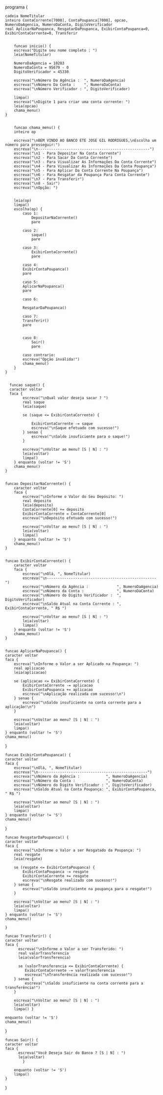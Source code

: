 programa {
	
    cadeia NomeTitular
    inteiro ContaCorrente[7000], ContaPoupanca[7000], opcao, NumeroDaAgencia, NumeroDaConta, DigitoVerificador
    real AplicarNaPoupanca, ResgatarDaPoupanca, ExibirContaPoupanca=0, ExibirContaCorrente=0, Transferir


        funcao inicio() {
        escreva("Digite seu nome completo : ")
        leia(NomeTitular)

        NumeroDaAgencia = 10203
        NumeroDaConta = 95679 - 0
        DigitoVerificador = 45330

        escreva("\nNúmero Da Agência :  ", NumeroDaAgencia)
        escreva("\nNúmero Da Conta :    ", NumeroDaConta)
        escreva("\nNúmero Verificador : ", DigitoVerificador)

        limpa()
        escreva("\nDigite 1 para criar uma conta corrente: ")
        leia(opcao)
        chama_menu()
    }


        funcao chama_menu() {
        inteiro op

        escreva("\nBEM VINDO AO BANCO ETE JOSE GIL RODRIGUES,\nEscolha um número para prosseguir:")	
        escreva("\n---------------------------------------------------")
        escreva("\n1 - Para Depositar Na Conta Corrente")
        escreva("\n2 - Para Sacar Da Conta Corrente")
        escreva("\n3 - Para Visualizar As Informações Da Conta Corrente")
        escreva("\n4 - Para Visualizar As Informações Da Conta Poupança")
        escreva("\n5 - Para Aplicar Da Conta Corrente Na Poupança")
        escreva("\n6 - Para Resgatar da Poupança Para Conta Corrente")
		escreva("\n7 - Para Transferir")
        escreva("\n8 - Sair")
        escreva("\nOpção: ")
	

        leia(op)
        limpa()
        escolha(op) {
            caso 1:
                DepositarNaCorrente()
                pare

            caso 2:
                saque()
                pare

            caso 3:
                ExibirContaCorrente()
                pare

            caso 4:
		    ExibirContaPoupanca()
			pare

            caso 5:
			AplicarNaPoupanca()
			pare

            caso 6: 
			
			ResgatarDaPoupanca()
			
			caso 7: 
			Transferir()
            pare
	

            caso 8:
                Sair()
                pare

            caso contrario:
            escreva("Opção inválida!")
            chama_menu()
		}
    }

    
      funcao saque() {
      caracter voltar
      faca {
            escreva("\nQual valor deseja sacar ? ")
            real saque
            leia(saque)

            se (saque <= ExibirContaCorrente) {
                
                ExibirContaCorrente -= saque
                escreva("\nSaque efetuado com sucesso!")
            } senao {
                escreva("\nSaldo insuficiente para o saque!")
            }

            escreva("\nVoltar ao menu? [S | N] : ")
            leia(voltar)
            limpa()
        } enquanto (voltar != 'S')
        chama_menu()
    }

    
    funcao DepositarNaCorrente() {
        caracter voltar
        faca {
            escreva("\nInforme o Valor do Seu Depósito: ")
            real deposito
            leia(deposito)
            ContaCorrente[0] += deposito
            ExibirContaCorrente = ContaCorrente[0]
            escreva("\nDepósito efetuado com sucesso!")

            escreva("\nVoltar ao menu? [S | N] : ")
            leia(voltar)
            limpa()
        } enquanto (voltar != 'S')
        chama_menu()
    }

    
    funcao ExibirContaCorrente() {
        caracter voltar
        faca {
            escreva("\nOlá, ", NomeTitular)
			escreva("\n--------------------------------------------------")
            escreva("\nNúmero da Agência :             ", NumeroDaAgencia)
            escreva("\nNúmero da Conta :               ", NumeroDaConta)
            escreva("\nNúmero do Digito Verificador :  ", DigitoVerificador)
            escreva("\nSaldo Atual na Conta Corrente : ", ExibirContaCorrente, " R$ ")

            escreva("\nVoltar ao menu? [S | N] : ")
            leia(voltar)
            limpa()
        } enquanto (voltar != 'S')
        chama_menu()
    }
	
	
	funcao AplicarNaPoupanca() {
    caracter voltar
    faca {
        escreva("\nInforme o Valor a ser Aplicado na Poupança: ")
        real aplicacao
        leia(aplicacao)

        se (aplicacao <= ExibirContaCorrente) {
            ExibirContaCorrente -= aplicacao
            ExibirContaPoupanca += aplicacao
            escreva("\nAplicação realizada com sucesso!\n")
        } senao {
            escreva("\nSaldo insuficiente na conta corrente para a aplicação!\n")
        }

        escreva("\nVoltar ao menu? [S | N] : ")
        leia(voltar)
        limpa()
    } enquanto (voltar != 'S')
    chama_menu()
}
	
	
    funcao ExibirContaPoupanca() {
    caracter voltar
    faca {
        escreva("\nOlá, ", NomeTitular)
		escreva("\n--------------------------------------------------")
        escreva("\nNúmero da Agência :            ", NumeroDaAgencia)
        escreva("\nNúmero da Conta :              ", NumeroDaConta)
        escreva("\nNúmero do Digito Verificador : ", DigitoVerificador)
        escreva("\nSaldo Atual na Conta Poupança: ", ExibirContaPoupanca, " R$ ")

        escreva("\nVoltar ao menu? [S | N] : ")
        leia(voltar)
        limpa()
    } enquanto (voltar != 'S')
    chama_menu()
}


    funcao ResgatarDaPoupanca() {
    caracter voltar
    faca {
        escreva("\nInforme o Valor a ser Resgatado da Poupança: ")
        real resgate
        leia(resgate)

        se (resgate <= ExibirContaPoupanca) {
            ExibirContaPoupanca -= resgate
            ExibirContaCorrente += resgate
            escreva("\nResgate realizado com sucesso!")
        } senao {
            escreva("\nSaldo insuficiente na poupança para o resgate!")
        }

        escreva("\nVoltar ao menu? [S | N] : ")
        leia(voltar)
        limpa()
    } enquanto (voltar != 'S')
    chama_menu()
	
	}

    funcao Transferir() {
    caracter voltar
    faca {
          escreva("\nInforme o Valor a ser Transferido: ")
          real valorTransferencia
          leia(valorTransferencia)

          se (valorTransferencia <= ExibirContaCorrente) {
             ExibirContaCorrente -= valorTransferencia
             escreva("\nTransferência realizada com sucesso!")
        } senao {
             escreva("\nSaldo insuficiente na conta corrente para a transferência!")
        }

        escreva("\nVoltar ao menu? [S | N] : ")
        leia(voltar)
        limpa() } 
	
	enquanto (voltar != 'S')
    chama_menu()
}

    funcao Sair() {
    caracter voltar
    faca {
          escreva("Você Deseja Sair do Banco ? [S | N] : ")
          leia(voltar)
            }
		
		enquanto (voltar != 'S')
        limpa()
    }
	
}
